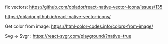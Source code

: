 fix vectors: https://github.com/oblador/react-native-vector-icons/issues/135

https://oblador.github.io/react-native-vector-icons/

Get color from image:
https://html-color-codes.info/colors-from-image/

Svg -> Svgr : https://react-svgr.com/playground/?native=true
